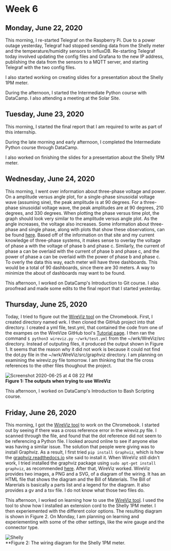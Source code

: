 # Week 6

## Monday, June 22, 2020
This morning, I re-started Telegraf on the Raspberry Pi. Due to a power outage yesterday, Telegraf had stopped sending data from the Shelly meter and the temperature/humidity sensors to InfluxDB. Re-starting Telegraf today involved updating the config files and Grafana to the new IP address, publishing the data from the sensors to a MQTT server, and starting Telegraf with the two config files. 

I also started working on creating slides for a presentation about the Shelly 1PM meter.

During the afternoon, I started the Intermediate Python course with DataCamp. I also attending a meeting at the Solar Site. 

## Tuesday, June 23, 2020
This morning, I started the final report that I am required to write as part of this internship. 

During the late morning and early afternoon, I completed the Intermediate Python course through DataCamp. 

I also worked on finishing the slides for a presentation about the Shelly 1PM meter.

## Wednesday, June 24, 2020
This morning, I went over information about three-phase voltage and power. On a amplitude versus angle plot, for a single-phase sinusoidal voltage wave (assuming sine), the peak amplitude is at 90 degrees. For a three-phase sinusoidal voltage wave, the peak amplitudes are at 90 degrees, 210 degrees, and 330 degrees. When plotting the phase versus time plot, the graph should look very similar to the amplitude versus angle plot. As the angle increases, the voltage also increases. Some information about three-phase and single phase, along with plots that show these observations, can be found [here](https://circuitglobe.com/difference-between-single-phase-and-three-phase.html). Based off of the information on that site and my current knowledge of three-phase systems, it makes sense to overlay the voltage of phase a with the voltage of phase b and phase c. Similarly, the current of phase a can be overlaid with the current of phase b and phase c, and the power of phase a can be overlaid with the power of phase b and phase c. To overly the data this way, each meter will have three dashboards. This would be a total of 90 dashboards, since there are 30 meters. A way to minimize the about of dashboards may want to be found.

This afternoon, I worked on DataCamp's Introduction to Git course. I also proofread and made some edits to the final report that I started yesterday.

## Thursday, June 25, 2020
Today, I tried to figure out the [WireViz tool](https://github.com/formatc1702/WireViz) on the Chromebook. First, I created directory named wrk. I then cloned the GitHub project into that directory. I created a yml file, test.yml, that contained the code from one of the exampes on the WireVize GitHub tool's [Tutorial page](https://github.com/formatc1702/WireViz/blob/master/tutorial/readme.md). I then ran the command `$ python3 wireviz.py ~/wrk/test.yml` from the ~/wrk/WreViz/src directory. Instead of outputing files, it produced the output shown in Figure 1. It seems that the reason why it did not work is because it could not find the dot.py file in the ~/wrk/WreViz/src/graphviz directory. I am planning on examining the wireviz.py file tomorrow. I am thinking that the file cross references to the other files thoughout the project.

![Screenshot 2020-06-25 at 4 08 22 PM](https://user-images.githubusercontent.com/65566903/85807422-57d8dd00-b6fe-11ea-9663-159fb45ebfa1.png) <br>
**Figure 1: The outputs when trying to use WireViz** <br>

This afternoon, I worked on DataCamp's Introduction to Bash Scripting course.

## Friday, June 26, 2020
This morning, I got the [WireViz tool](https://github.com/formatc1702/WireViz) to work on the Chromebook. I started out by seeing if there was a cross reference error in the wireviz.py file. I scanned through the file, and found that the dot reference did not seem to be referencing a Python file. I looked around online to see if anyone else was having a similar issue. The solution that people were giving was to install Graphviz. As a result, I first tried `pip install Graphviz`, which is how the [graphviz.readthedocs.io](https://graphviz.readthedocs.io/en/stable/#installation) site said to install it. When WireViz still didn't work, I tried installed the graphviz package using `sudo apt-get install graphviz`, as recommended [here](https://stackoverflow.com/questions/35064304/runtimeerror-make-sure-the-graphviz-executables-are-on-your-systems-path-aft). After that, WireViz worked. WireViz provides two images, a PNG and a SVG, of a diagram of the wiring. It has an HTML file that shows the diagram and the Bill of Materials. The Bill of Marerials is basically a parts list and a legend for the diagram. It also provides a gv and a tsv file. I do not know what those two files do.

This afternoon, I worked on learning how to use the [WireViz tool](https://github.com/formatc1702/WireViz). I used the tool to show how I installed an extension cord to the Shelly 1PM meter. I then experiemented with the different color options. The resulting diagram is shown in Figure 2. On Monday, I am planning on learning and experiementing with some of the other settings, like the wire gauge and the connector type.

![Shelly](https://user-images.githubusercontent.com/65566903/85906187-03933300-b7ba-11ea-8655-a36b352f8520.png) <br>
**Figure 2: The wiring diagram for the Shelly 1PM meter.



